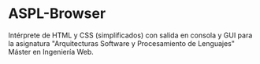 # ASPL-Browser

Intérprete de HTML y CSS (simplificados) con salida en consola y GUI para la asignatura "Arquitecturas Software y Procesamiento de Lenguajes" Máster en Ingeniería Web.
